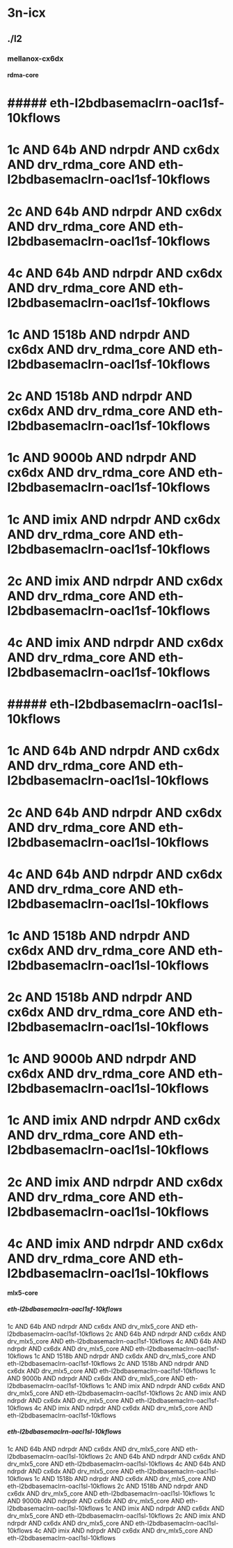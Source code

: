 # 3n-icx
## ./l2
### mellanox-cx6dx
#### rdma-core
# ##### eth-l2bdbasemaclrn-oacl1sf-10kflows
# 1c AND 64b AND ndrpdr AND cx6dx AND drv_rdma_core AND eth-l2bdbasemaclrn-oacl1sf-10kflows
# 2c AND 64b AND ndrpdr AND cx6dx AND drv_rdma_core AND eth-l2bdbasemaclrn-oacl1sf-10kflows
# 4c AND 64b AND ndrpdr AND cx6dx AND drv_rdma_core AND eth-l2bdbasemaclrn-oacl1sf-10kflows
# 1c AND 1518b AND ndrpdr AND cx6dx AND drv_rdma_core AND eth-l2bdbasemaclrn-oacl1sf-10kflows
# 2c AND 1518b AND ndrpdr AND cx6dx AND drv_rdma_core AND eth-l2bdbasemaclrn-oacl1sf-10kflows
# 1c AND 9000b AND ndrpdr AND cx6dx AND drv_rdma_core AND eth-l2bdbasemaclrn-oacl1sf-10kflows
# 1c AND imix AND ndrpdr AND cx6dx AND drv_rdma_core AND eth-l2bdbasemaclrn-oacl1sf-10kflows
# 2c AND imix AND ndrpdr AND cx6dx AND drv_rdma_core AND eth-l2bdbasemaclrn-oacl1sf-10kflows
# 4c AND imix AND ndrpdr AND cx6dx AND drv_rdma_core AND eth-l2bdbasemaclrn-oacl1sf-10kflows
# ##### eth-l2bdbasemaclrn-oacl1sl-10kflows
# 1c AND 64b AND ndrpdr AND cx6dx AND drv_rdma_core AND eth-l2bdbasemaclrn-oacl1sl-10kflows
# 2c AND 64b AND ndrpdr AND cx6dx AND drv_rdma_core AND eth-l2bdbasemaclrn-oacl1sl-10kflows
# 4c AND 64b AND ndrpdr AND cx6dx AND drv_rdma_core AND eth-l2bdbasemaclrn-oacl1sl-10kflows
# 1c AND 1518b AND ndrpdr AND cx6dx AND drv_rdma_core AND eth-l2bdbasemaclrn-oacl1sl-10kflows
# 2c AND 1518b AND ndrpdr AND cx6dx AND drv_rdma_core AND eth-l2bdbasemaclrn-oacl1sl-10kflows
# 1c AND 9000b AND ndrpdr AND cx6dx AND drv_rdma_core AND eth-l2bdbasemaclrn-oacl1sl-10kflows
# 1c AND imix AND ndrpdr AND cx6dx AND drv_rdma_core AND eth-l2bdbasemaclrn-oacl1sl-10kflows
# 2c AND imix AND ndrpdr AND cx6dx AND drv_rdma_core AND eth-l2bdbasemaclrn-oacl1sl-10kflows
# 4c AND imix AND ndrpdr AND cx6dx AND drv_rdma_core AND eth-l2bdbasemaclrn-oacl1sl-10kflows
#### mlx5-core
##### eth-l2bdbasemaclrn-oacl1sf-10kflows
1c AND 64b AND ndrpdr AND cx6dx AND drv_mlx5_core AND eth-l2bdbasemaclrn-oacl1sf-10kflows
2c AND 64b AND ndrpdr AND cx6dx AND drv_mlx5_core AND eth-l2bdbasemaclrn-oacl1sf-10kflows
4c AND 64b AND ndrpdr AND cx6dx AND drv_mlx5_core AND eth-l2bdbasemaclrn-oacl1sf-10kflows
1c AND 1518b AND ndrpdr AND cx6dx AND drv_mlx5_core AND eth-l2bdbasemaclrn-oacl1sf-10kflows
2c AND 1518b AND ndrpdr AND cx6dx AND drv_mlx5_core AND eth-l2bdbasemaclrn-oacl1sf-10kflows
1c AND 9000b AND ndrpdr AND cx6dx AND drv_mlx5_core AND eth-l2bdbasemaclrn-oacl1sf-10kflows
1c AND imix AND ndrpdr AND cx6dx AND drv_mlx5_core AND eth-l2bdbasemaclrn-oacl1sf-10kflows
2c AND imix AND ndrpdr AND cx6dx AND drv_mlx5_core AND eth-l2bdbasemaclrn-oacl1sf-10kflows
4c AND imix AND ndrpdr AND cx6dx AND drv_mlx5_core AND eth-l2bdbasemaclrn-oacl1sf-10kflows
##### eth-l2bdbasemaclrn-oacl1sl-10kflows
1c AND 64b AND ndrpdr AND cx6dx AND drv_mlx5_core AND eth-l2bdbasemaclrn-oacl1sl-10kflows
2c AND 64b AND ndrpdr AND cx6dx AND drv_mlx5_core AND eth-l2bdbasemaclrn-oacl1sl-10kflows
4c AND 64b AND ndrpdr AND cx6dx AND drv_mlx5_core AND eth-l2bdbasemaclrn-oacl1sl-10kflows
1c AND 1518b AND ndrpdr AND cx6dx AND drv_mlx5_core AND eth-l2bdbasemaclrn-oacl1sl-10kflows
2c AND 1518b AND ndrpdr AND cx6dx AND drv_mlx5_core AND eth-l2bdbasemaclrn-oacl1sl-10kflows
1c AND 9000b AND ndrpdr AND cx6dx AND drv_mlx5_core AND eth-l2bdbasemaclrn-oacl1sl-10kflows
1c AND imix AND ndrpdr AND cx6dx AND drv_mlx5_core AND eth-l2bdbasemaclrn-oacl1sl-10kflows
2c AND imix AND ndrpdr AND cx6dx AND drv_mlx5_core AND eth-l2bdbasemaclrn-oacl1sl-10kflows
4c AND imix AND ndrpdr AND cx6dx AND drv_mlx5_core AND eth-l2bdbasemaclrn-oacl1sl-10kflows